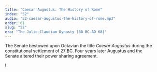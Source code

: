 ```yaml
---
title: "Caesar Augustus: The History of Rome"
index: "52"
audio: "52-caesar-augustus-the-history-of-rome.mp3"
order: 61
slug: "52"
era: "The Julio-Claudian Dynasty [30 BC-AD 68]"
---
```


The Senate bestowed upon Octavian the title _Caesar Augustus_ during the constitutional settlement of 27 BC. Four years later Augustus and the Senate altered their power sharing agreement.

!
